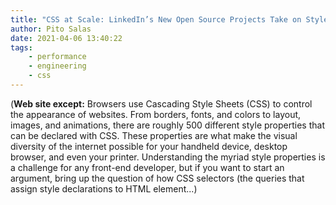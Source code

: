 ```yaml
---
title: "CSS at Scale: LinkedIn’s New Open Source Projects Take on Stylesheet Performance"
author: Pito Salas
date: 2021-04-06 13:40:22
tags:
    - performance
    - engineering
    - css
---
```



(**Web site except:** Browsers use Cascading Style Sheets (CSS) to control the appearance of websites. From borders, fonts, and colors to layout, images, and animations, there are roughly 500 different style properties that can be declared with CSS. These properties are what make the visual diversity of the internet possible for your handheld device, desktop browser, and even your printer. Understanding the myriad style properties is a challenge for any front-end developer, but if you want to start an argument, bring up the question of how CSS selectors (the queries that assign style declarations to HTML element...) 

